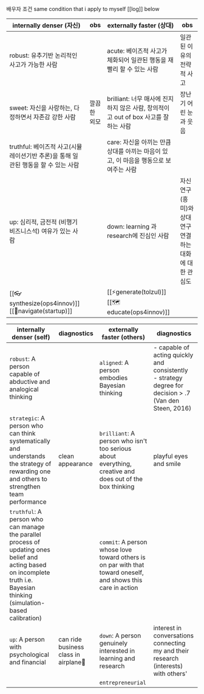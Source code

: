 배우자 조건
same condition that i apply to myself [[log]] below 

| internally denser (자신)                                 | obs    | externally faster (상대)                                     | obs                               |
| ------------------------------------------------------ | ------ | ---------------------------------------------------------- | --------------------------------- |
| robust: 유추기반 논리적인 사고가 가능한  사람                          |        | acute: 베이즈적 사고가 체화되어 일관된 행동을 재빨리 할 수 있는 사람                 | 일관된 이유의 전략적 사고                    |
| sweet: 자신을 사랑하는, 다정하면서 자존감 강한 사람                       | 깔끔한 외모 | brilliant: 너무 매사에 진지하지 않은 사람, 창의적이고 out of box 사고를 잘 하는 사람 | 장난기 어린 눈과 웃음                      |
| truthful: 베이즈적 사고(시뮬레이션기반 추론)을 통해 일관된 행동을 할 수 있는 사람    |        | care: 자신을 아끼는 만큼 상대를 아끼는 마음이 있고, 이 마음을 행동으로 보여주는  사람       |                                   |
| up: 심리적, 금전적 (비행기 비즈니스석) 여유가 있는 사람                     |        | down: learning 과 research에 진심인 사람                          | 자신 연구 (흥미)와 상대 연구 연결하는 대화에 대한 관심도 |
| [[👓synthesize(ops4innov)]]<br>[[🧭navigate(startup)]] |        | [[⚡️generate(tolzul)]]<br>[[🗺️educate(ops4innov)]]        |                                   |


| internally denser (self)                                                                                                                                                    | diagnostics                           | externally faster (others)                                                                                    | diagnostics                                                                                               |
| --------------------------------------------------------------------------------------------------------------------------------------------------------------------------- | ------------------------------------- | ------------------------------------------------------------------------------------------------------------- | --------------------------------------------------------------------------------------------------------- |
| `robust`: A person capable of abductive and analogical thinking                                                                                                             |                                       | `aligned`: A person embodies Bayesian thinking                                                                | - capable of acting quickly and consistently<br>- strategy degree for decision > .7 (Van den Steen, 2016) |
| `strategic`: A person who can think systematically and understands the strategy of rewarding one and others to strengthen team performance                                  | clean appearance                      | `brilliant`: A person who isn't too serious about everything, creative and does out of the box thinking       | playful eyes and smile                                                                                    |
| `truthful`: A person who can manage the parallel process of updating ones belief and acting based on incomplete truth i.e. Bayesian thinking (simulation-based calibration) |                                       | `commit`: A person whose love toward others is on par with that toward oneself, and shows this care in action |                                                                                                           |
| `up`: A person with psychological and financial                                                                                                                             | can ride business class in airplane💺 | `down`: A person genuinely interested in learning and research                                                | interest in conversations connecting my and their research (interests) with others'                       |
|                                                                                                                                                                             |                                       | `entrepreneurial`                                                                                             |                                                                                                           |







